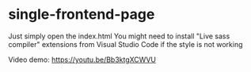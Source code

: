 # single-frontend-page

Just simply open the index.html
You might need to install "Live sass compiler" extensions from Visual Studio Code if the style is not working

Video demo: https://youtu.be/Bb3ktgXCWVU

